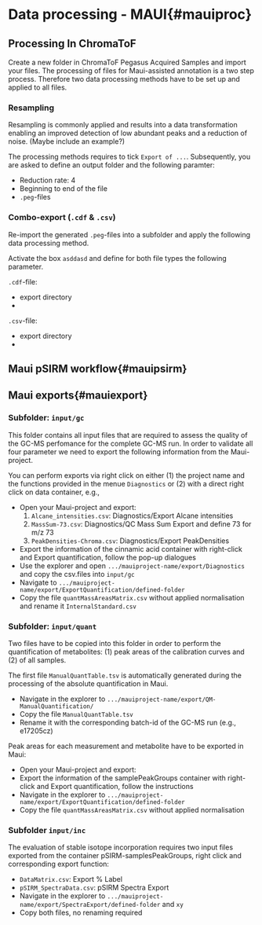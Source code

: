 # Data processing - MAUI{#mauiproc}

## Processing In ChromaToF

Create a new folder in ChromaToF Pegasus Acquired Samples and import your files.
The processing of files for Maui-assisted annotation is a two step process. 
Therefore two data processing methods have to be set up and applied to all files. 

### Resampling

Resampling is commonly applied and results into a data transformation enabling an improved detection of low abundant peaks and a reduction of noise. (Maybe include an example?)

The processing methods requires to tick `Export of ...`. Subsequently, you are asked to define an output folder and the following paramter:

- Reduction rate: 4
- Beginning to end of the file
- `.peg`-files

### Combo-export (`.cdf` \& `.csv`)

Re-import the generated `.peg`-files into a subfolder and apply the following data processing method.

Activate the box `asddasd` and define for both file types the following parameter.

`.cdf`-file:

- export directory
- 


`.csv`-file:

- export directory
- 



                      

## Maui pSIRM workflow{#mauipsirm}



## Maui exports{#mauiexport}
### Subfolder: `input/gc`

This folder contains all input files that are required to assess the quality of the GC-MS perfomance for the complete GC-MS run. In order to validate all four parameter we need to export the following information from the Maui-project.

You can perform exports via right click on either (1) the project name and the functions provided in the menue `Diagnostics` or (2) with a direct right click on data container, e.g., 

* Open your Maui-project and export:
  1. `Alcane_intensities.csv`: Diagnostics/Export Alcane intensities
  2. `MassSum-73.csv`: Diagnostics/QC Mass Sum Export and define 73 for m/z 73
  3. `PeakDensities-Chroma.csv`: Diagnostics/Export PeakDensities
* Export the information of the cinnamic acid container with right-click and Export quantification, follow the pop-up dialogues
* Use the explorer and open `.../mauiproject-name/export/Diagnostics` and copy the csv.files into `input/gc`
* Navigate to `.../mauiproject-name/export/ExportQuantification/defined-folder`
* Copy the file `quantMassAreasMatrix.csv` without applied normalisation and rename it `InternalStandard.csv`

### Subfolder: `input/quant`

Two files have to be copied into this folder in order to perform the quantification of metabolites: (1) peak areas of the calibration curves and (2) of all samples.

The first file `ManualQuantTable.tsv` is automatically generated during the processing of the absolute quantification in Maui.

  * Navigate in the explorer to `.../mauiproject-name/export/QM-ManualQuantification/`
  * Copy the file `ManualQuantTable.tsv`
  * Rename it with the corresponding batch-id of the GC-MS run (e.g., e17205cz)

Peak areas for each measurement and metabolite have to be exported in Maui:

  * Open your Maui-project and export:
  * Export the information of the samplePeakGroups container with right-click and Export quantification, follow the instructions
  * Navigate in the explorer to `.../mauiproject-name/export/ExportQuantification/defined-folder`
  * Copy the file `quantMassAreasMatrix.csv` without applied normalisation

### Subfolder `input/inc`

The evaluation of stable isotope incorporation requires two input files exported from the container pSIRM-samplesPeakGroups, right click and corresponding export function: 

  * `DataMatrix.csv`: Export % Label
  * `pSIRM_SpectraData.csv`: pSIRM Spectra Export
  * Navigate in the explorer to `.../mauiproject-name/export/SpectraExport/defined-folder` and `xy`
  * Copy both files, no renaming required
